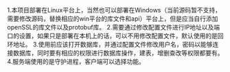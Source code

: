 1.本项目部署在Linux平台上，当然也可以部署在Windows（当前源码暂不支持，需要修改源码，替换相应的win平台的库文件和api）平台上，但是应当自行添加openSSL的库文件以及protobuf库。
2.需要通过修改配置文件进行IP地址以及端口的设置，如果只是部署在本机上的话，可以不用修改配置文件，默认使用的是回环地址。
3.使用前应该打开数据库，并通过配置文件修改用户名，密码以能够连接数据库，同时要有相应的权限进行数据库操作，建表，增删查改等权限都要有。
4.服务端使用的是守护进程，客户端可以选择功能。
